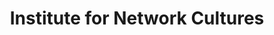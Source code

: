 ---
title: Institute for Network Cultures
website: https://networkcultures.org
image: /assets/images/organisaties/institute-for-network-cultures.png
tags: ["Open GLAM"]
type: organisatie
rss: https://networkcultures.org/comments/feed/
---